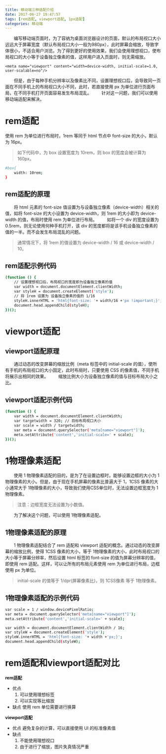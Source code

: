 ```yaml
---
title: 移动端三种适配介绍
date: 2017-06-27 19:47:57
tags: [rem适配, viewport适配, 1px适配]
categories: 移动端
---
```


　　编写移动端页面时，为了容纳为桌面浏览器设计的页面，默认的布局视口大小远远大于屏幕宽度（默认布局视口大小一般为980px），此时屏幕会缩放，导致字体很小，不适合用户浏览。为了得到更好的使用效果，我们会使用理想视口，使布局视口的大小等于设备独立像素的值，这样用户进入页面时，则无需缩放。

    <meta name="viewport" content="width=device-width, initial-scale=1.0, user-scalable=no"/>

　　但是，由于每种手机分辨率以及像素比不同，设置理想视口后，会导致同一页面在不同手机上的布局视口大小不同，此时，若直接使用 px 为单位进行页面布局，在不同手机打开页面容易发生布局混乱。
　　针对这一问题，我们可以使用移动端适配来解决。
<!--more-->

# rem适配

使用 rem 为单位进行布局时，1rem 等同于 html 节点中 font-size 的大小，默认为 16px。
> 如下代码中，为 box 设置宽度为 10rem，则 box 的宽度会被计算为 160px。

``` bash
#box{
    width: 10rem;
}
```

## rem适配的原理

　　将 html 元素的 font-size 值设置为与设备独立像素（device-width）相关的值，如将 font-size 的大小设置为 device-width，则 1rem 的大小即为 device-width 的值，布局时使用 rem 为单位进行布局。
　　如将一个 div 的宽度设置为 0.5rem，则无论使用何种手机打开，该 div 的宽度都将是该手机设备独立像素的值的一半。而不会发生布局混乱的问题。

> 通常情况下，将 1rem 的值设置为 device-width / 16 或 device-width / 10。

## rem适配示例代码

``` bash
(function () {
    // 设置理想视口后，布局视口的宽度即为设备独立像素的值
    var width = document.documentElement.clientWidth;
    var styleH = document.createElement('style');
    // 将 1rem 设置为 设备独立像素的值的 1/16
    styleH.innerHTML = 'html{font-size: '+ width/16 +'px !important;}';
    document.head.appendChild(styleH);
})();
```

# viewport适配

## viewport适配原理

　　通过动态的改变屏幕的缩放比例（meta 标签中的 initial-scale 的值），使所有手机的布局视口的大小固定，此时布局时，只要使用 CSS 的像素值，不同手机将展示出相同的效果。
　　缩放比例大小为设备独立像素的值与目标布局大小之比。

## viewport适配示例代码

``` bash
(function () {
    var width = document.documentElement.clientWidth;
    var targetwidth = 320; // 目标布局视口大小
    var scale = width / targetwidth;
    var meta = document.querySelector('meta[name="viewport"]');
    meta.setAttribute('content','initial-scale=' + scale);
})();
```

# 1物理像素适配

　　使用 1 物理像素适配的目的，是为了在设置边框时，能够设置边框的大小为 1 物理像素的大小。但是，由于现在手机屏幕的像素比普遍大于 1，1CSS 像素的大小通常大于 1物理像素的大小，导致我们使用CSS单位时，无法设置边框宽度为 1物理像素。
> 注意：边框宽度无法设置为小数值。

　　为了解决这个问题，可以使用 1物理像素适配。

## 1物理像素适配的原理

　　1 物理像素适配结合了 rem 适配和 viewport 适配的概念。通过动态的改变屏幕的缩放比例，使得 1CSS 像素的大小，等于 1物理像素的大小，此时布局视口的大小等于屏幕分辨率，然后设置 html 标签的 font-size 的值为屏幕分辨率的值，即使用 rem 适配。这样，可以让所有的布局元素使用 rem 为单位进行布局，边框使用 px 为单位。

> initial-scale 的值等于 1/dpr(屏幕像素比)，则 1CSS像素 等于 1物理像素。

## 1物理像素适配的示例代码

``` bash
var scale = 1 / window.devicePixelRatio;
var meta = document.querySelector('meta[name="viewport"]');
meta.setAttribute('content','initial-scale=' + scale);

var width = document.documentElement.clientWidth / 16;
var styleW = document.createElement('style');
styleW.innerHTML = 'html{font-size: '+ width +'px;}';
document.head.appendChild(styleW);
```

# rem适配和viewport适配对比

**rem适配**

* 优点
    1. 可以使用理想标签
    2. 可以实现等比缩放
* 缺点
    使用 rem 单位需要进行换算

**viewport适配**

* 优点
    避免复杂的计算，可以直接使用 UI 的标准像素值
* 缺点
    1. 不能使用理想视口
    1. 由于进行了缩放，图片失真情况严重

